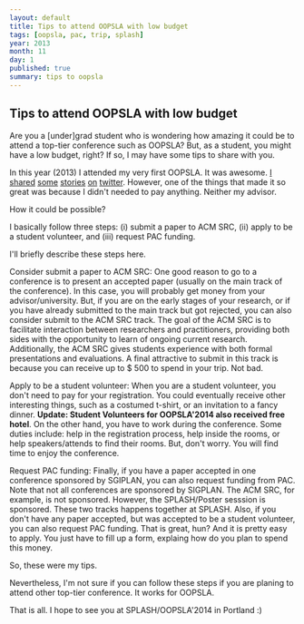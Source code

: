 ```yaml
---
layout: default
title: Tips to attend OOPSLA with low budget
tags: [oopsla, pac, trip, splash]
year: 2013
month: 11
day: 1
published: true
summary: tips to oopsla
---
```


## Tips to attend OOPSLA with low budget ##

Are you a [under]grad student who is wondering how amazing it could be to attend a top-tier conference such as OOPSLA? But, as a student, you might have a low budget, right? If so, I may have some tips to share with you.

In this year (2013) I attended my very first OOPSLA. It was awesome. [I](https://twitter.com/gustavopinto/status/394562681253810176) [shared](https://twitter.com/gustavopinto/status/395050744291659776) [some](https://twitter.com/gustavopinto/status/395210719022436352) [stories](https://twitter.com/gustavopinto/status/395683470971641856) [on](https://twitter.com/gustavopinto/status/396020564361371648) [twitter](https://twitter.com/gustavopinto/status/396021132479827969). However, one of the things that made it so great was because I didn't needed to pay anything. Neither my advisor.

How it could be possible?

I basically follow three steps: (i) submit a paper to ACM SRC, (ii) apply to be a student volunteer, and (iii) request PAC funding.

I'll briefly describe these steps here.

Consider submit a paper to ACM SRC: One good reason to go to a conference is to present an accepted paper (usually on the main track of the conference). In this case, you will probably get money from your advisor/university. But, if you are on the early stages of your research, or if you have already submitted to the main track but got rejected, you can also consider submit to the ACM SRC track. The goal of the ACM SRC is to facilitate interaction between researchers and practitioners, providing both sides with the opportunity to learn of ongoing current research. Additionally, the ACM SRC gives students experience with both formal presentations and evaluations. A final attractive to submit in this track is because you can receive up to $ 500 to spend in your trip. Not bad.

Apply to be a student volunteer: When you are a student volunteer, you don't need to pay for your registration. You could eventually receive other interesting things, such as a costumed t-shirt, or an invitation to a fancy dinner. **Update: Student Volunteers for OOPSLA'2014 also received free hotel**. On the other hand, you have to work during the conference. Some duties include: help in the registration process, help inside the rooms, or help speakers/attends to find their rooms. But, don't worry. You will find time to enjoy the conference.

Request PAC funding: Finally, if you have a paper accepted in one conference sponsored by SGIPLAN, you can also request funding from PAC. Note that not all conferences are sponsored by SIGPLAN. The ACM SRC, for example, is not sponsored. However, the SPLASH/Poster sesssion is sponsored. These two tracks happens together at SPLASH. Also, if you don't have any paper accepted, but was accepted to be a student volunteer, you can also request PAC funding. That is great, hun? And it is pretty easy to apply. You just have to fill up a form, explaing how do you plan to spend this money.

So, these were my tips.

Nevertheless, I'm not sure if you can follow these steps if you are planing to attend other top-tier conference. It works for OOPSLA.

That is all. I hope to see you at SPLASH/OOPSLA'2014 in Portland :)

